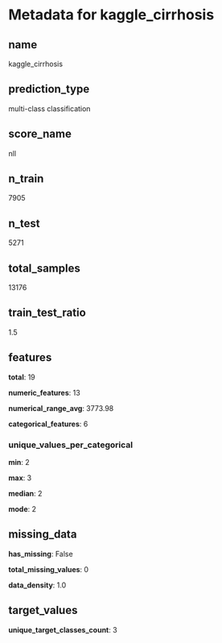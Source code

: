 # Metadata for kaggle_cirrhosis

## name

kaggle_cirrhosis

## prediction_type

multi-class classification

## score_name

nll

## n_train

7905

## n_test

5271

## total_samples

13176

## train_test_ratio

1.5

## features

**total**: 19

**numeric_features**: 13

**numerical_range_avg**: 3773.98

**categorical_features**: 6

### unique_values_per_categorical

**min**: 2

**max**: 3

**median**: 2

**mode**: 2

## missing_data

**has_missing**: False

**total_missing_values**: 0

**data_density**: 1.0

## target_values

**unique_target_classes_count**: 3

